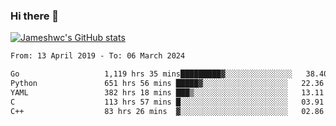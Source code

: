 ### Hi there 👋

[![Jameshwc's GitHub stats](https://github-readme-stats.vercel.app/api?username=jameshwc)](https://github.com/anuraghazra/github-readme-stats)

<!--START_SECTION:waka-->

```txt
From: 13 April 2019 - To: 06 March 2024

Go                   1,119 hrs 35 mins█████████▓░░░░░░░░░░░░░░░   38.40 %
Python               651 hrs 56 mins █████▓░░░░░░░░░░░░░░░░░░░   22.36 %
YAML                 382 hrs 18 mins ███▒░░░░░░░░░░░░░░░░░░░░░   13.11 %
C                    113 hrs 57 mins █░░░░░░░░░░░░░░░░░░░░░░░░   03.91 %
C++                  83 hrs 26 mins  ▓░░░░░░░░░░░░░░░░░░░░░░░░   02.86 %
```

<!--END_SECTION:waka-->